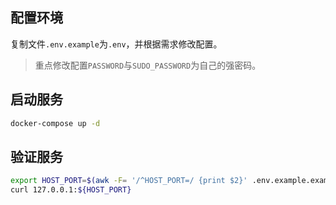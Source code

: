 ## 配置环境

复制文件`.env.example`为`.env`，并根据需求修改配置。

> 重点修改配置`PASSWORD`与`SUDO_PASSWORD`为自己的强密码。

## 启动服务

```bash
docker-compose up -d
```

## 验证服务

```bash
export HOST_PORT=$(awk -F= '/^HOST_PORT=/ {print $2}' .env.example.example)
curl 127.0.0.1:${HOST_PORT}
```
